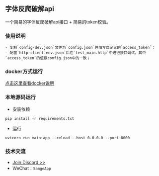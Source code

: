 ## 字体反爬破解api
一个简易的字体反爬破解api接口 + 简易的token校验。


### 使用说明

    - 复制`config-dev.json`文件为`config.json`并填写自定义的`access_token`；
    - 配置`http-client.env.json`后在`test_main.http`中进行接口调试，其中`access_token`的值跟config.json中的一致；

### docker方式运行

[点击这里查看docker说明](docker/README.md)


### 本地源码运行

- 安装依赖
```shell
pip install -r requirements.txt
```

- 运行
```shell
uvicorn run main:app --reload --host 0.0.0.0 --port 8000
```

### 技术交流
- [Join Discord >>](https://discord.com/invite/eRuSqve8CE)
- WeChat：`SamgeApp`
